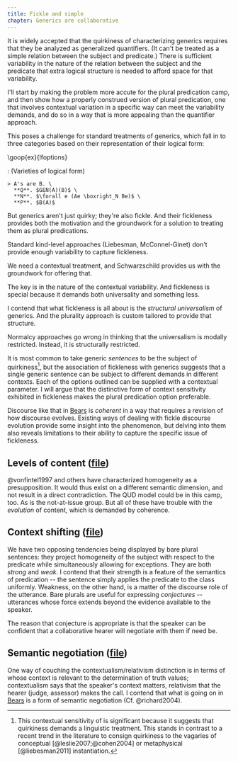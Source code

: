 ```yaml
---
title: Fickle and simple
chapter: Generics are collaborative
---
```



It is widely accepted that the quirkiness of characterizing generics requires that they be analyzed as generalized quantifiers. (It can't be treated as a simple relation between the subject and predicate.) There is sufficient variability in the nature of the relation between the subject and the predicate that extra logical structure is needed to afford space for that variability.

I'll start by making the problem more accute for the plural predication camp, and then show how a properly construed version of plural predication, one that involves contextual variation in a specific way can meet the variability demands, and do so in a way that is more appealing than the quantifier approach.

This poses a challenge for standard treatments of generics, which fall in to three categories based on their representation of their logical form:

\goop{ex}{lfoptions}

: (Varieties of logical form)

    > A's are B. \
      **Q**. $GEN(A)(B)$ \
      **N**. $\forall e (Ae \boxright_N Be)$ \
      **P**. $B(A)$

But generics aren't just quirky; they're also fickle. And their fickleness provides both the motivation and the groundwork for a solution to treating them as plural predications.

Standard kind-level approaches (Liebesman, McConnel-Ginet) don't provide enough variability to capture fickleness.

We need a contextual treatment, and Schwarzschild provides us with the groundwork for offering that.

The key is in the nature of the contextual variability. And fickleness is special because it demands both universality and something less.

I contend that what fickleness is all about is the *structural universalism* of generics. And the plurality approach is custom tailored to provide that structure.

Normalcy approaches go wrong in thinking that the universalism is modally restricted. Instead, it is structurally restricted.

It is most common to take generic *sentences* to be the subject of quirkiness[^non-linguistic], but the association of fickleness with generics suggests that a single generic sentence can be subject to different demands in different contexts. Each of the options outlined can be supplied with a contextual parameter. I will argue that the distinctive form of context sensitivity exhibited in fickleness makes the plural predication option preferable.

[^non-linguistic]: This contextual sensitivity of is significant because it suggests that quirkiness demands a linguistic treatment. This stands in contrast to a recent trend in the literature to consign quirkiness to the vagaries of conceptual [@leslie2007;@cohen2004] or metaphysical [@liebesman2011] instantiation.

Discourse like that in [Bears](#bears) is *coherent* in a way that requires a revision of how discourse evolves. Existing ways of dealing with fickle discourse evolution provide some insight into the phenomenon, but delving into them also reveals limitations to their ability to capture the specific issue of fickleness.

## Levels of content ([file](dimensions.pdf))

@vonfintel1997 and others have characterized homogeneity as a presupposition. It would thus exist on a different semantic dimension, and not result in a direct contradiction. The QUD model could be in this camp, too. As is the not-at-issue group. But all of these have trouble with the *evolution* of content, which is demanded by coherence.

## Context shifting ([file](shifty.pdf))

We have two opposing tendencies being displayed by bare plural sentences: they project homogeneity of the subject with respect to the predicate while simultaneously allowing for exceptions. They are both *strong* and *weak*. I contend that their strength is a feature of the semantics of predication -- the sentence simply applies the predicate to the class uniformly. Weakness, on the other hand, is a matter of the discourse role of the utterance. Bare plurals are useful for expressing *conjectures* -- utterances whose force extends beyond the evidence available to the speaker.

The reason that conjecture is appropriate is that the speaker can be confident that a collaborative hearer will negotiate with them if need be.

## Semantic negotiation ([file](negotiation.pdf))

One way of couching the contextualism/relativism distinction is in terms of whose context is relevant to the determination of truth values; contextualism says that the speaker's context matters, relativism that the hearer (judge, assessor) makes the call. I contend that what is going on in [Bears](#bears) is a form of semantic negotiation (Cf. @richard2004).
